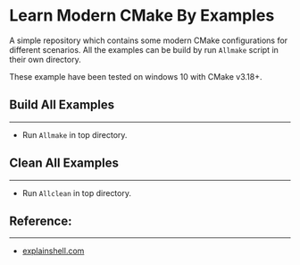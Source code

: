 # Learn Modern CMake By Examples

A simple repository which contains some modern CMake configurations for different scenarios. All the examples can be build by run `Allmake` script in their own directory.

These example have been tested on windows 10 with CMake v3.18+.

## Build All Examples
***
* Run `Allmake` in top directory.

## Clean All Examples
***
* Run `Allclean` in top directory.

## Reference:
***
* [explainshell.com](https://explainshell.com/)